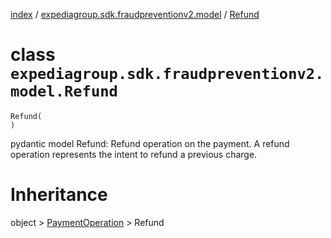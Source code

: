 [index](index.md) / [expediagroup.sdk.fraudpreventionv2.model](expediagroup.sdk.fraudpreventionv2.model.md) / [Refund](Refund.md)
# class `expediagroup.sdk.fraudpreventionv2.model.Refund`
```
Refund(
)
```

pydantic model Refund: Refund operation on the payment. A refund operation represents the intent to refund a previous charge.










# Inheritance
object > [PaymentOperation](PaymentOperation.md) > Refund